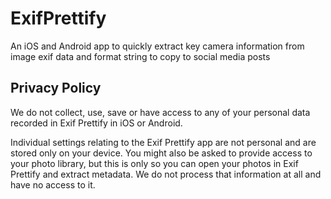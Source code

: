 # ExifPrettify

An iOS and Android app to quickly extract key camera information from image exif data and format string to copy to social media posts

## Privacy Policy

We do not collect, use, save or have access to any of your personal data recorded in Exif Prettify in iOS or Android.

Individual settings relating to the Exif Prettify app are not personal and are stored only on your device. You might also be asked to provide access to your photo library, but this is only so you can open your photos in Exif Prettify and extract metadata. We do not process that information at all and have no access to it.

